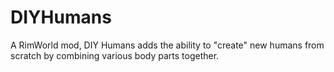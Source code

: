 # DIYHumans
A RimWorld mod, DIY Humans adds the ability to "create" new humans from scratch by combining various body parts together.
